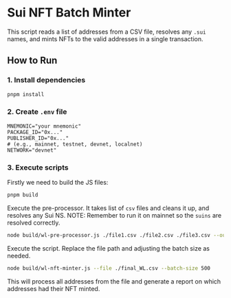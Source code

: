 # Sui NFT Batch Minter

This script reads a list of addresses from a CSV file, resolves any `.sui` names, and mints NFTs to the valid addresses in a single transaction.

## How to Run

### 1. Install dependencies

```bash
pnpm install
```

### 2. Create `.env` file

```env
MNEMONIC="your mnemonic"
PACKAGE_ID="0x..."
PUBLISHER_ID="0x..."
# (e.g., mainnet, testnet, devnet, localnet)
NETWORK="devnet"
```

### 3. Execute scripts

Firstly we need to build the JS files:

```bash
pnpm build
```

Execute the pre-processor. It takes list of `csv` files and cleans it up, and resolves any Sui NS.
NOTE: Remember to run it on mainnet so the `suins` are resolved correctly.

```bash
node build/wl-pre-processor.js ./file1.csv ./file2.csv ./file3.csv --output final_WL.csv
```

Execute the script.
Replace the file path and adjusting the batch size as needed.

```bash
node build/wl-nft-minter.js --file ./final_WL.csv --batch-size 500
```

This will process all addresses from the file and generate a report on which addresses had their NFT minted.
